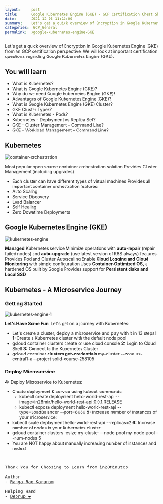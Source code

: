 ```yaml
---
layout:     post
title:      Google Kubernetes Engine (GKE) - GCP Certification Cheat Sheet
date:       2021-12-06 11:13:00
summary:    Let's get a quick overview of Encryption in Google Kubernetes Engine (GKE) from an GCP certification perspective. We will look at important certification questions regarding Google Kubernetes Engine (GKE).
categories:  GCP_General
permalink:  /google-kubernetes-engine-GKE
---
```

Let's get a quick overview of Encryption in Google Kubernetes Engine (GKE) from an GCP certification perspective. We will look at important certification questions regarding Google Kubernetes Engine (GKE).

## You will learn
- What is Kubernetes?
- What is Google Kubernetes Engine (GKE)?
- Why do we need Google Kubernetes Engine (GKE)?
- Advantages of Google Kubernetes Engine (GKE)?
- What is Google Kubernetes Engine (GKE) Cluster?
- GKE Cluster Types?
- What is Kubernetes - Pods?
- Kubernetes - Deployment vs Replica Set?
- GKE - Cluster Management - Command Line?
- GKE - Workload Management - Command Line?

## Kubernetes

![container-orchestration](https://user-images.githubusercontent.com/57451228/144887464-a10eb4f3-24aa-4c0a-bca8-3e87716c49ff.png)


Most popular open source container orchestration solution
Provides Cluster Management (including upgrades)
- Each cluster can have different types of virtual machines
Provides all important container orchestration features:
 - Auto Scaling
 - Service Discovery
 - Load Balancer
 - Self Healing
 - Zero Downtime Deployments

## Google Kubernetes Engine (GKE)

![kubernetes-engine](https://user-images.githubusercontent.com/57451228/144887611-b39aabbf-7acc-4788-a2d4-b287f7ad16df.png)


**Managed** Kubernetes service
Minimize operations with **auto-repair** (repair failed nodes) and **auto-upgrade** (use latest version of K8S always) features
Provides Pod and Cluster Autoscaling
Enable **Cloud Logging and Cloud Monitoring** with simple configuration
Uses **Container-Optimized OS,** a hardened OS built by Google
Provides support for **Persistent disks and Local SSD**

## Kubernetes - A Microservice Journey 

### Getting Started

![kubernetes-engine-1](https://user-images.githubusercontent.com/57451228/144887814-cdd4bb9b-1969-4880-9a39-ff15d3d5ac30.png)


**Let's Have Some Fun**: Let's get on a journey with Kubernetes:
- Let's create a cluster, deploy a microservice and play with it in 13 steps!
**1:** Create a Kubernetes cluster with the default node pool
- gcloud container clusters create or use cloud console
**2:** Login to Cloud Shell
**3:** Connect to the Kubernetes Cluster
- gcloud container **clusters get-credentials** my-cluster --zone us-central1-a --project solid-course-258105

### Deploy Microservice

**4:** Deploy Microservice to Kubernetes:
- Create deployment & service using kubectl commands
  - kubectl create deployment hello-world-rest-api --image=in28min/hello-world-rest-api:0.0.1.RELEASE
  - kubectl expose deployment hello-world-rest-api --type=LoadBalancer --port=8080
**5:** Increase number of instances of your microservice:
- kubectl scale deployment hello-world-rest-api --replicas=2
**6:** Increase number of nodes in your Kubernetes cluster:
- gcloud container clusters resize my-cluster --node-pool my-node-pool --num-nodes 5
- You are NOT happy about manually increasing number of instances and nodes!

<BR/>


<pre>
Thank You for Choosing to Learn from in28Minutes

Author
- <a href="https://www.linkedin.com/in/rangakaranam/">Ranga Rao Karanam</a>

Helping Hand
- <a href="https://www.linkedin.com/in/debrup-365/">Debrup ❤️</a>
</pre>
